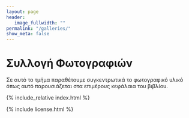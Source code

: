 ```yaml
---
layout: page
header:
   image_fullwidth: ""
permalink: "/galleries/"
show_meta: false
---
```


# Συλλογή Φωτογραφιών

Σε αυτό το τμήμα παραθέτουμε συγκεντρωτικά το φωτογραφικό υλικό όπως αυτό παρουσιάζεται στα επιμέρους κεφάλαια του βιβλίου.


{% include_relative index.html %}

{% include license.html %}
